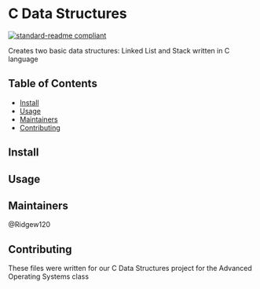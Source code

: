 # C Data Structures
[![standard-readme compliant](https://img.shields.io/badge/readme%20style-standard-brightgreen.svg?style=flat-square)](https://github.com/RichardLitt/standard-readme)

Creates two basic data structures: Linked List and Stack written in C language

## Table of Contents
- [Install](#install)
- [Usage](#usage)
- [Maintainers](#maintainers)
- [Contributing](#contributing)

## Install

## Usage


## Maintainers
@Ridgew120 

## Contributing
These files were written for our C Data Structures project for the Advanced Operating Systems class


